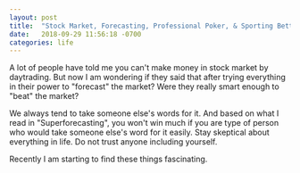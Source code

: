 ```yaml
---
layout: post
title:  "Stock Market, Forecasting, Professional Poker, & Sporting Betting"
date:   2018-09-29 11:56:18 -0700
categories: life
---
```


A lot of people have told me you can't make money in stock market by daytrading. But now I am wondering if they said that after trying everything in their power to "forecast" the market? Were they really smart enough to "beat" the market? 

We always tend to take someone else's words for it. And based on what I read in "Superforecasting", you won't win much if you are type of person who would take someone else's word for it easily. Stay skeptical about everything in life. Do not trust anyone including yourself. 

Recently I am starting to find these things fascinating. 